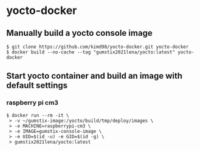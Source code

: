 # yocto-docker

## Manually build a yocto console image
```
$ git clone https://github.com/kimd98/yocto-docker.git yocto-docker
$ docker build --no-cache --tag "gumstix2021lena/yocto:latest" yocto-docker
```

## Start yocto container and build an image with default settings
  ### raspberry pi cm3
  ```
  $ docker run --rm -it \
   > -v ~/gumstix-image:/yocto/build/tmp/deploy/images \
   > -e MACHINE=raspberrypi-cm3 \
   > -e IMAGE=gumstix-console-image \
   > -e UID=$(id -u) -e GID=$(id -g) \
   > gumstix2021lena/yocto:latest
```

 ```
